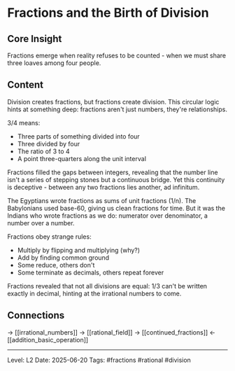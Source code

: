 # Fractions and the Birth of Division

## Core Insight
Fractions emerge when reality refuses to be counted - when we must share three loaves among four people.

## Content
Division creates fractions, but fractions create division. This circular logic hints at something deep: fractions aren't just numbers, they're relationships.

3/4 means:
- Three parts of something divided into four
- Three divided by four
- The ratio of 3 to 4
- A point three-quarters along the unit interval

Fractions filled the gaps between integers, revealing that the number line isn't a series of stepping stones but a continuous bridge. Yet this continuity is deceptive - between any two fractions lies another, ad infinitum.

The Egyptians wrote fractions as sums of unit fractions (1/n). The Babylonians used base-60, giving us clean fractions for time. But it was the Indians who wrote fractions as we do: numerator over denominator, a number over a number.

Fractions obey strange rules:
- Multiply by flipping and multiplying (why?)
- Add by finding common ground
- Some reduce, others don't
- Some terminate as decimals, others repeat forever

Fractions revealed that not all divisions are equal: 1/3 can't be written exactly in decimal, hinting at the irrational numbers to come.

## Connections
→ [[irrational_numbers]]
→ [[rational_field]]
→ [[continued_fractions]]
← [[addition_basic_operation]]

---
Level: L2
Date: 2025-06-20
Tags: #fractions #rational #division